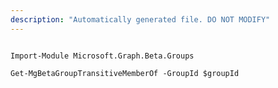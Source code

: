 ```yaml
---
description: "Automatically generated file. DO NOT MODIFY"
---
```


```powershellv2

Import-Module Microsoft.Graph.Beta.Groups

Get-MgBetaGroupTransitiveMemberOf -GroupId $groupId

```